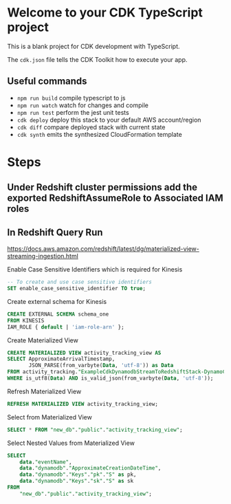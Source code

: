 # Welcome to your CDK TypeScript project

This is a blank project for CDK development with TypeScript.

The `cdk.json` file tells the CDK Toolkit how to execute your app.

## Useful commands

* `npm run build`   compile typescript to js
* `npm run watch`   watch for changes and compile
* `npm run test`    perform the jest unit tests
* `cdk deploy`      deploy this stack to your default AWS account/region
* `cdk diff`        compare deployed stack with current state
* `cdk synth`       emits the synthesized CloudFormation template


# Steps

## Under Redshift cluster permissions add the exported RedshiftAssumeRole to Associated IAM roles

## In Redshift Query Run

https://docs.aws.amazon.com/redshift/latest/dg/materialized-view-streaming-ingestion.html


Enable Case Sensitive Identifiers which is required for Kinesis

```sql
-- To create and use case sensitive identifiers
SET enable_case_sensitive_identifier TO true;
```

Create external schema for Kinesis

```sql
CREATE EXTERNAL SCHEMA schema_one
FROM KINESIS
IAM_ROLE { default | 'iam-role-arn' };
```

Create Materialized View

```sql
CREATE MATERIALIZED VIEW activity_tracking_view AS
SELECT ApproximateArrivalTimestamp,
       JSON_PARSE(from_varbyte(Data, 'utf-8')) as Data
FROM activity_tracking."ExampleCdkDynamodbStreamToRedshiftStack-DynamoChangeStreamE7F0EE82-sAMpN3bIRC2S"
WHERE is_utf8(Data) AND is_valid_json(from_varbyte(Data, 'utf-8'));
```

Refresh Materialized View

```sql
REFRESH MATERIALIZED VIEW activity_tracking_view;
```

Select from Materialized View

```sql
SELECT * FROM "new_db"."public"."activity_tracking_view";
```

Select Nested Values from Materialized View

```sql
SELECT
    data."eventName", 
    data."dynamodb"."ApproximateCreationDateTime", 
    data."dynamodb"."Keys"."pk"."S" as pk, 
    data."dynamodb"."Keys"."sk"."S" as sk 
FROM
    "new_db"."public"."activity_tracking_view";
```